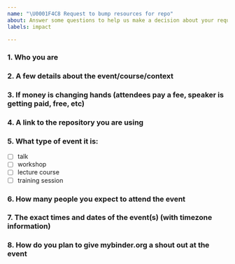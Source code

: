 ```yaml
---
name: "\U0001F4C8 Request to bump resources for repo"
about: Answer some questions to help us make a decision about your request and set things up faster.
labels: impact

---
```

<!-- 
🌟🌟🌟🌟🌟
Use this form to request a temporary increase in limits for a repository to help with running an event.

📅 Ideally open an issue two weeks before an event, though we will still consider requests up to 48 hours before the event 📅

👉 Please answer all these questions. The more information you provide the faster we'll be able to make a decision. Feel free to add additional information at the end❗

😻 The information you provide also allows us to track our impact which will be useful when we report to those who fund mybinder.org or seek new funding 😻
🌟🌟🌟🌟🌟
-->
### 1. Who you are
### 2. A few details about the event/course/context
### 3. If money is changing hands (attendees pay a fee, speaker is getting paid, free, etc)
### 4. A link to the repository you are using
### 5. What type of event it is:
- [ ] talk
- [ ] workshop
- [ ] lecture course
- [ ] training session

### 6. How many people you expect to attend the event
### 7. The exact times and dates of the event(s) (with timezone information)
### 8. How do you plan to give mybinder.org a shout out at the event
